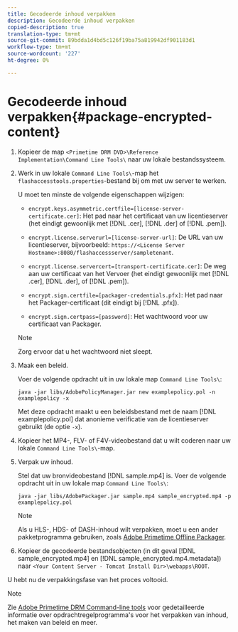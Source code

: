 ```yaml
---
title: Gecodeerde inhoud verpakken
description: Gecodeerde inhoud verpakken
copied-description: true
translation-type: tm+mt
source-git-commit: 89bdda1d4bd5c126f19ba75a819942df901183d1
workflow-type: tm+mt
source-wordcount: '227'
ht-degree: 0%

---
```



# Gecodeerde inhoud verpakken{#package-encrypted-content}

1. Kopieer de map `<Primetime DRM DVD>\Reference Implementation\Command Line Tools\` naar uw lokale bestandssysteem.
1. Werk in uw lokale `Command Line Tools\`-map het `flashaccesstools.properties`-bestand bij om met uw server te werken.

   U moet ten minste de volgende eigenschappen wijzigen:

   * `encrypt.keys.asymmetric.certfile=[license-server-certificate.cer]`: Het pad naar het certificaat van uw licentieserver (het eindigt gewoonlijk met  [!DNL .cer],  [!DNL .der] of  [!DNL .pem]).

   * `encrypt.license.serverurl=[license-server-url]`: De URL van uw licentieserver, bijvoorbeeld:     `https://<License Server Hostname>:8080/flashaccessserver/sampletenant`.

   * `encrypt.license.servercert=[transport-certificate.cer]`: De weg aan uw certificaat van het Vervoer (het eindigt gewoonlijk met  [!DNL .cer],  [!DNL .der], of  [!DNL .pem]).

   * `encrypt.sign.certfile=[packager-credentials.pfx]`: Het pad naar het Packager-certificaat (dit eindigt bij  [!DNL .pfx]).

   * `encrypt.sign.certpass=[password]`: Het wachtwoord voor uw certificaat van Packager.
   >[!NOTE]
   >
   >Zorg ervoor dat u het wachtwoord niet sleept.

1. Maak een beleid.

   Voer de volgende opdracht uit in uw lokale map `Command Line Tools\`:

   ```
   java -jar libs/AdobePolicyManager.jar new examplepolicy.pol -n examplepolicy -x
   ```

   Met deze opdracht maakt u een beleidsbestand met de naam [!DNL examplepolicy.pol] dat anonieme verificatie van de licentieserver gebruikt (de optie `-x`).
1. Kopieer het MP4-, FLV- of F4V-videobestand dat u wilt coderen naar uw lokale `Command Line Tools\`-map.
1. Verpak uw inhoud.

   Stel dat uw bronvideobestand [!DNL sample.mp4] is. Voer de volgende opdracht uit in uw lokale map `Command Line Tools\`:

   ```
   java -jar libs/AdobePackager.jar sample.mp4 sample_encrypted.mp4 -p examplepolicy.pol
   ```

   >[!NOTE]
   >
   >Als u HLS-, HDS- of DASH-inhoud wilt verpakken, moet u een ander pakketprogramma gebruiken, zoals [Adobe Primetime Offline Packager](https://helpx.adobe.com/content/dam/help/en/primetime/guides/offline_packager_getting_started.pdf).

1. Kopieer de gecodeerde bestandsobjecten (in dit geval [!DNL sample_encrypted.mp4] en [!DNL sample_encrypted.mp4.metadata]) naar `<Your Content Server - Tomcat Install Dir>\webapps\ROOT`.

U hebt nu de verpakkingsfase van het proces voltooid.

>[!NOTE]
>
>Zie [Adobe Primetime DRM Command-line tools](../drm-reference-implementations/command-line-tools/command-line-tools-overview.md) voor gedetailleerde informatie over opdrachtregelprogramma&#39;s voor het verpakken van inhoud, het maken van beleid en meer.

